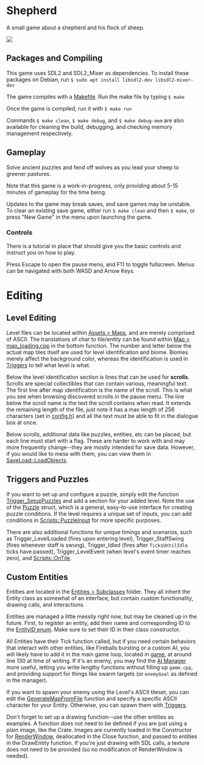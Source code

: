 # Shepherd

A small game about a shepherd and his flock of sheep.

![](Assets/Textures/Loading.bmp)

## Packages and Compiling

This game uses SDL2 and SDL2_Mixer as dependencies. To install these packages on Debian, run
`$ sudo apt install libsdl2-dev libsdl2-mixer-dev`

The game compiles with a [Makefile](Makefile). Run the make file by typing `$ make`

Once the game is compiled, run it with `$ make run`

Commands `$ make clean`, `$ make debug`, and `$ make debug-mem` are also available for cleaning the build, debugging, and checking memory management respectively.

## Gameplay

Solve ancient puzzles and fend off wolves as you lead your sheep to greener pastures.

Note that this game is a work-in-progress, only providing about 5-15 minutes of gameplay for the time being.

Updates to the game may break saves, and save games may be unstable. To clear an existing save game, either run `$ make clean` and then `$ make`, or press "New Game" in the menu upon launching the game.

### Controls
There is a tutorial in place that should give you the basic controls and instruct you on how to play.

Press Escape to open the pause menu, and F11 to toggle fullscreen. Menus can be navigated with both WASD and Arrow Keys.


# Editing

## Level Editing

Level files can be located within [Assets > Maps](Assets/Maps), and are merely comprised of ASCII.
The translations of char to tile/entity can be found within [Map > map_loading.cpp](src/Map/map_loading.cpp) in the bottom function.
The number and letter below the actual map tiles itself are used for level identification and biome. Biomes merely affect the background color, whereas the identification is used in [Triggers](src/Triggers) to tell what level is what.

Below the level identification section is lines that can be used for **scrolls**. Scrolls are special collectibles that can contain various, meaningful text.
The first line after map identification is the name of the scroll. This is what you see when browsing discovered scrolls in the pause menu.
The line below the scroll name is the text the scroll contains when read. It extends the remaining length of the file, just note it has a max length of 256 characters (set in [config.h](src/Core/config.h)) and all the text must be able to fit in the dialogue box at once.

Below scrolls, additional data like puzzles, entities, etc can be placed, but each line must start with a flag. These are harder to work with and may more frequently change--they are mostly intended for save data. However, if you would like to mess with them, you can view them in [SaveLoad::LoadObjects](src/Map/save.cpp).

## Triggers and Puzzles

If you want to set up and configure a puzzle, simply edit the function [Trigger_SetupPuzzles](src/Triggers/triggers.cpp) and add a section for your added level. Note the use of the [Puzzle](src/Map/puzzle.h) struct, which is a general, easy-to-use interface for creating puzzle conditions.
If the level requires a unique set of inputs, you can add conditions in [Scripts::PuzzleInput](src/Triggers/scripts_puzzleinput.h) for more specific purposes.

There are also additional functions for unique timings and scenarios, such as Trigger_LevelLoaded (fires upon entering level), Trigger_StaffSwing (fires whenever staff is swung), Trigger_Idled (fires after `TicksUntilIdle` ticks have passed), Trigger_LevelEvent (when level's event timer reaches zero), and [Scripts::OnTile](src/Triggers/scripts_ontile.h).

## Custom Entities

Entities are located in the [Entities > Subclasses](src/Entities/Subclasses) folder. They all inherit the Entity class as somewhat of an interface, but contain custom functionality, drawing calls, and interactions.

Entities are managed a little messily right now, but may be cleaned up in the future. First, to register an entity, add their name and corresponding ID to the [EntityID enum](src/Core/enums.h). Make sure to set their ID in their class constructor.

All Entities have their Tick function called, but if you need certain behaviors that interact with other entities, like Fireballs bursting or a custom AI, you will likely have to add it in the main game loop, located in [game](src/Core/game.cpp), at around line 130 at time of writing. If it's an enemy, you may find the [AI Manager](src/Entities/ai_manager.h) more useful, letting you write lengthy functions without filling up `game.cpp`, and providing support for things like swarm targets (or `enemyGoal` as defined in the manager).

If you want to spawn your enemy using the Level's ASCII tileset, you can edit the [GenerateMapFromFile](src/Map/map_loading.cpp) function and specify a specific ASCII character for your Entity. Otherwise, you can spawn them with [Triggers](#Triggers).

Don't forget to set up a drawing function--use the other entities as examples. A function does not need to be defined if you are just using a plain image, like the Crate. Images are currently loaded in the Constructor for [RenderWindow](src/Core/renderwindow.h), deallocated in the Close function, and passed to entities in the DrawEntity function. If you're just drawing with SDL calls, a texture does not need to be provided (so no modification of RenderWindow is needed).